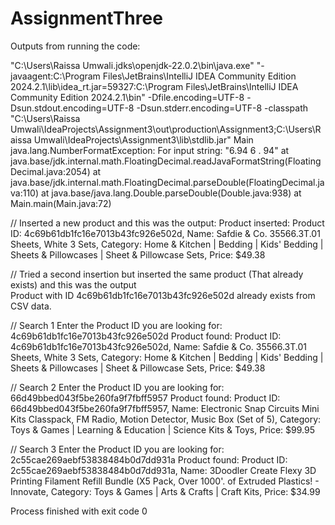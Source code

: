 # AssignmentThree

Outputs from running the code:

"C:\Users\Raissa Umwali\.jdks\openjdk-22.0.2\bin\java.exe" "-javaagent:C:\Program Files\JetBrains\IntelliJ IDEA Community Edition 2024.2.1\lib\idea_rt.jar=59327:C:\Program Files\JetBrains\IntelliJ IDEA Community Edition 2024.2.1\bin" -Dfile.encoding=UTF-8 -Dsun.stdout.encoding=UTF-8 -Dsun.stderr.encoding=UTF-8 -classpath "C:\Users\Raissa Umwali\IdeaProjects\Assignment3\out\production\Assignment3;C:\Users\Raissa Umwali\IdeaProjects\Assignment3\lib\stdlib.jar" Main
java.lang.NumberFormatException: For input string: "6.94  6 . 94"
	at java.base/jdk.internal.math.FloatingDecimal.readJavaFormatString(FloatingDecimal.java:2054)
	at java.base/jdk.internal.math.FloatingDecimal.parseDouble(FloatingDecimal.java:110)
	at java.base/java.lang.Double.parseDouble(Double.java:938)
	at Main.main(Main.java:72)



// Inserted a new product and this was the output:
Product inserted: Product ID: 4c69b61db1fc16e7013b43fc926e502d, Name: Safdie & Co. 35566.3T.01 Sheets, White 3 Sets, Category: Home & Kitchen | Bedding | Kids' Bedding | Sheets & Pillowcases | Sheet & Pillowcase Sets, Price: $49.38


// Tried a second insertion but inserted the same product (That already exists) and this was the output  
Product with ID 4c69b61db1fc16e7013b43fc926e502d already exists from CSV data.


// Search 1
Enter the Product ID you are looking for: 
4c69b61db1fc16e7013b43fc926e502d
Product found: Product ID: 4c69b61db1fc16e7013b43fc926e502d, Name: Safdie & Co. 35566.3T.01 Sheets, White 3 Sets, Category: Home & Kitchen | Bedding | Kids' Bedding | Sheets & Pillowcases | Sheet & Pillowcase Sets, Price: $49.38


// Search 2
Enter the Product ID you are looking for: 
66d49bbed043f5be260fa9f7fbff5957
Product found: Product ID: 66d49bbed043f5be260fa9f7fbff5957, Name: Electronic Snap Circuits Mini Kits Classpack, FM Radio, Motion Detector, Music Box (Set of 5), Category: Toys & Games | Learning & Education | Science Kits & Toys, Price: $99.95


// Search 3
Enter the Product ID you are looking for: 
2c55cae269aebf53838484b0d7dd931a
Product found: Product ID: 2c55cae269aebf53838484b0d7dd931a, Name: 3Doodler Create Flexy 3D Printing Filament Refill Bundle (X5 Pack, Over 1000'. of Extruded Plastics! - Innovate, Category: Toys & Games | Arts & Crafts | Craft Kits, Price: $34.99

Process finished with exit code 0
